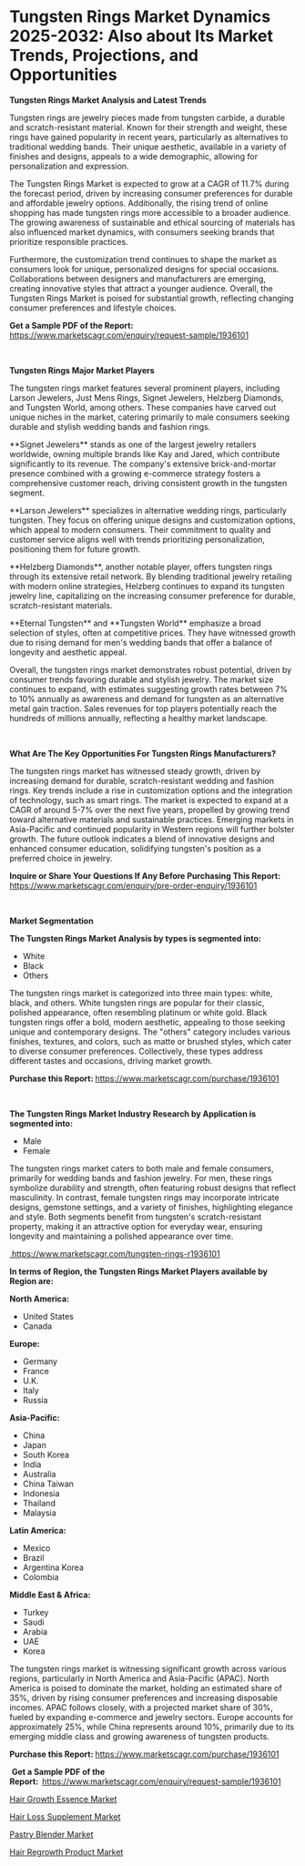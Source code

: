 <p><h1>Tungsten Rings Market Dynamics 2025-2032: Also about Its Market Trends, Projections, and Opportunities</h1></p><p><strong>Tungsten Rings Market Analysis and Latest Trends</strong></p>
<p><p>Tungsten rings are jewelry pieces made from tungsten carbide, a durable and scratch-resistant material. Known for their strength and weight, these rings have gained popularity in recent years, particularly as alternatives to traditional wedding bands. Their unique aesthetic, available in a variety of finishes and designs, appeals to a wide demographic, allowing for personalization and expression.</p><p>The Tungsten Rings Market is expected to grow at a CAGR of 11.7% during the forecast period, driven by increasing consumer preferences for durable and affordable jewelry options. Additionally, the rising trend of online shopping has made tungsten rings more accessible to a broader audience. The growing awareness of sustainable and ethical sourcing of materials has also influenced market dynamics, with consumers seeking brands that prioritize responsible practices.</p><p>Furthermore, the customization trend continues to shape the market as consumers look for unique, personalized designs for special occasions. Collaborations between designers and manufacturers are emerging, creating innovative styles that attract a younger audience. Overall, the Tungsten Rings Market is poised for substantial growth, reflecting changing consumer preferences and lifestyle choices.</p></p>
<p><strong>Get a Sample PDF of the Report:&nbsp;</strong> <a href="https://www.marketscagr.com/enquiry/request-sample/1936101?utm_campaign=2187&utm_medium=2&utm_source=Github&utm_content=ia&utm_term=05042025&utm_id=tungsten-rings">https://www.marketscagr.com/enquiry/request-sample/1936101</a></p>
<p>&nbsp;</p>
<p><strong>Tungsten Rings Major Market Players</strong></p>
<p><p>The tungsten rings market features several prominent players, including Larson Jewelers, Just Mens Rings, Signet Jewelers, Helzberg Diamonds, and Tungsten World, among others. These companies have carved out unique niches in the market, catering primarily to male consumers seeking durable and stylish wedding bands and fashion rings.</p><p>**Signet Jewelers** stands as one of the largest jewelry retailers worldwide, owning multiple brands like Kay and Jared, which contribute significantly to its revenue. The company's extensive brick-and-mortar presence combined with a growing e-commerce strategy fosters a comprehensive customer reach, driving consistent growth in the tungsten segment.</p><p>**Larson Jewelers** specializes in alternative wedding rings, particularly tungsten. They focus on offering unique designs and customization options, which appeal to modern consumers. Their commitment to quality and customer service aligns well with trends prioritizing personalization, positioning them for future growth. </p><p>**Helzberg Diamonds**, another notable player, offers tungsten rings through its extensive retail network. By blending traditional jewelry retailing with modern online strategies, Helzberg continues to expand its tungsten jewelry line, capitalizing on the increasing consumer preference for durable, scratch-resistant materials.</p><p>**Eternal Tungsten** and **Tungsten World** emphasize a broad selection of styles, often at competitive prices. They have witnessed growth due to rising demand for men's wedding bands that offer a balance of longevity and aesthetic appeal.</p><p>Overall, the tungsten rings market demonstrates robust potential, driven by consumer trends favoring durable and stylish jewelry. The market size continues to expand, with estimates suggesting growth rates between 7% to 10% annually as awareness and demand for tungsten as an alternative metal gain traction. Sales revenues for top players potentially reach the hundreds of millions annually, reflecting a healthy market landscape.</p></p>
<p>&nbsp;</p>
<p><strong>What Are The Key Opportunities For Tungsten Rings Manufacturers?</strong></p>
<p><p>The tungsten rings market has witnessed steady growth, driven by increasing demand for durable, scratch-resistant wedding and fashion rings. Key trends include a rise in customization options and the integration of technology, such as smart rings. The market is expected to expand at a CAGR of around 5-7% over the next five years, propelled by growing trend toward alternative materials and sustainable practices. Emerging markets in Asia-Pacific and continued popularity in Western regions will further bolster growth. The future outlook indicates a blend of innovative designs and enhanced consumer education, solidifying tungsten's position as a preferred choice in jewelry.</p></p>
<p><strong>Inquire or Share Your Questions If Any Before Purchasing This Report:</strong> <a href="https://www.marketscagr.com/enquiry/pre-order-enquiry/1936101?utm_campaign=2187&utm_medium=2&utm_source=Github&utm_content=ia&utm_term=05042025&utm_id=tungsten-rings">https://www.marketscagr.com/enquiry/pre-order-enquiry/1936101</a></p>
<p>&nbsp;</p>
<p><strong>Market Segmentation</strong></p>
<p><strong>The Tungsten Rings Market Analysis by types is segmented into:</strong></p>
<p><ul><li>White</li><li>Black</li><li>Others</li></ul></p>
<p><p>The tungsten rings market is categorized into three main types: white, black, and others. White tungsten rings are popular for their classic, polished appearance, often resembling platinum or white gold. Black tungsten rings offer a bold, modern aesthetic, appealing to those seeking unique and contemporary designs. The "others" category includes various finishes, textures, and colors, such as matte or brushed styles, which cater to diverse consumer preferences. Collectively, these types address different tastes and occasions, driving market growth.</p></p>
<p><strong>Purchase this Report:&nbsp;</strong><a href="https://www.marketscagr.com/purchase/1936101?utm_campaign=2187&utm_medium=2&utm_source=Github&utm_content=ia&utm_term=05042025&utm_id=tungsten-rings">https://www.marketscagr.com/purchase/1936101</a></p>
<p>&nbsp;</p>
<p><strong>The Tungsten Rings Market Industry Research by Application is segmented into:</strong></p>
<p><ul><li>Male</li><li>Female</li></ul></p>
<p><p>The tungsten rings market caters to both male and female consumers, primarily for wedding bands and fashion jewelry. For men, these rings symbolize durability and strength, often featuring robust designs that reflect masculinity. In contrast, female tungsten rings may incorporate intricate designs, gemstone settings, and a variety of finishes, highlighting elegance and style. Both segments benefit from tungsten's scratch-resistant property, making it an attractive option for everyday wear, ensuring longevity and maintaining a polished appearance over time.</p></p>
<p><a href="https://www.marketscagr.com/tungsten-rings-r1936101?utm_campaign=2187&utm_medium=2&utm_source=Github&utm_content=ia&utm_term=05042025&utm_id=tungsten-rings">&nbsp;https://www.marketscagr.com/tungsten-rings-r1936101</a></p>
<p><strong>In terms of Region, the Tungsten Rings Market Players available by Region are:</strong></p>
<p>
    <p> <strong> North America: </strong>
        <ul>
            <li>United States</li>
            <li>Canada</li>
        </ul>
        </p> 
    <p> <strong> Europe: </strong>
        <ul>
            <li>Germany</li>
            <li>France</li>
            <li>U.K.</li>
            <li>Italy</li>
            <li>Russia</li>
        </ul>
        </p> 
    <p> <strong> Asia-Pacific: </strong>
        <ul>
            <li>China</li>
            <li>Japan</li>
            <li>South Korea</li>
            <li>India</li>
            <li>Australia</li>
            <li>China Taiwan</li>
            <li>Indonesia</li>
            <li>Thailand</li>
            <li>Malaysia</li>
        </ul>
        </p> 
    <p> <strong> Latin America: </strong>
        <ul>
            <li>Mexico</li>
            <li>Brazil</li>
            <li>Argentina Korea</li>
            <li>Colombia</li>
        </ul>
        </p> 
    <p> <strong> Middle East & Africa: </strong>
        <ul>
            <li>Turkey</li>
            <li>Saudi</li>
            <li>Arabia</li>
            <li>UAE</li>
            <li>Korea</li>
        </ul>
    </p>
    </p>
<p><p>The tungsten rings market is witnessing significant growth across various regions, particularly in North America and Asia-Pacific (APAC). North America is poised to dominate the market, holding an estimated share of 35%, driven by rising consumer preferences and increasing disposable incomes. APAC follows closely, with a projected market share of 30%, fueled by expanding e-commerce and jewelry sectors. Europe accounts for approximately 25%, while China represents around 10%, primarily due to its emerging middle class and growing awareness of tungsten products.</p></p>
<p><strong>Purchase this Report: </strong><a href="https://www.marketscagr.com/purchase/1936101?utm_campaign=2187&utm_medium=2&utm_source=Github&utm_content=ia&utm_term=05042025&utm_id=tungsten-rings">https://www.marketscagr.com/purchase/1936101</a></p>
<p>&nbsp;<strong>Get a Sample PDF of the Report:&nbsp;&nbsp;</strong><a href="https://www.marketscagr.com/enquiry/request-sample/1936101?utm_campaign=2187&utm_medium=2&utm_source=Github&utm_content=ia&utm_term=05042025&utm_id=tungsten-rings">https://www.marketscagr.com/enquiry/request-sample/1936101</a></p>
<p><strong></strong></p>
<p><p><a href="https://github.com/abararybar2x/Market-Research-Report-List-1/blob/main/hair-growth-essence-market.md?utm_campaign=2187&utm_medium=2&utm_source=Github&utm_content=ia&utm_term=05042025&utm_id=tungsten-rings">Hair Growth Essence Market</a></p><p><a href="https://github.com/gulaimolin/Market-Research-Report-List-7/blob/main/hair-loss-supplement-market.md?utm_campaign=2187&utm_medium=2&utm_source=Github&utm_content=ia&utm_term=05042025&utm_id=tungsten-rings">Hair Loss Supplement Market</a></p><p><a href="https://github.com/mauripalmi/Market-Research-Report-List-6/blob/main/pastry-blender-market.md?utm_campaign=2187&utm_medium=2&utm_source=Github&utm_content=ia&utm_term=05042025&utm_id=tungsten-rings">Pastry Blender Market</a></p><p><a href="https://github.com/shamprenadw7/Market-Research-Report-List-1/blob/main/hair-regrowth-product-market.md?utm_campaign=2187&utm_medium=2&utm_source=Github&utm_content=ia&utm_term=05042025&utm_id=tungsten-rings">Hair Regrowth Product Market</a></p></p>